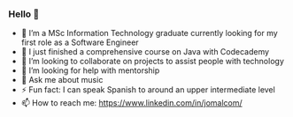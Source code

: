 ### Hello 👋

- 🔭 I’m a MSc Information Technology graduate currently looking for my first role as a Software Engineer
- 🌱 I just finished a comprehensive course on Java with Codecademy
- 👯 I’m looking to collaborate on projects to assist people with technology
- 🤔 I’m looking for help with mentorship
- 💬 Ask me about music
- ⚡ Fun fact: I can speak Spanish to around an upper intermediate level
- 📫 How to reach me: https://www.linkedin.com/in/jomalcom/

